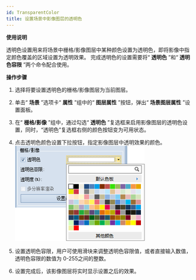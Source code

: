 ```yaml
---
id: TransparentColor
title: 设置场景中影像图层的透明色
---
```

**使用说明**

透明色设置用来将场景中栅格/影像图层中某种颜色设置为透明色，即将影像中指定颜色覆盖的区域设置为透明效果。 完成透明色的设置需要将“ **透明色** ”和“
**透明色容限** ”两个命令配合使用。

**操作步骤**

1. 选择将要设置透明色的栅格/影像图层为当前图层。
2. 单击“ **场景** ”选项卡“ **属性** ”组中的“ **图层属性** ”按钮，弹出“ **场景图层属性** ”设置面板。
3. 在“ **栅格/影像** ”组中，通过勾选“ **透明色** ”复选框来启用影像图层的透明色设置，同时，“透明色”复选框右侧的颜色按钮变为可用状态。
4. 点击透明色颜色设置下拉按钮，指定影像图层中透明效果的颜色。  
![](img/TransparentColor.png)  

5. 设置透明色容限，用户可使用滑块来调整透明色容限值，或者直接输入数值，透明色容限的数值为 0-255之间的整数。
6. 设置完成后，该影像图层将实时显示设置之后的效果。


 

